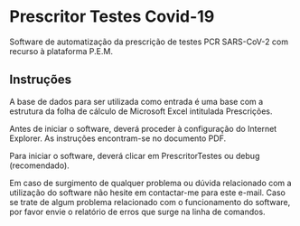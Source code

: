 # Prescritor Testes Covid-19

Software de automatização da prescrição de testes PCR SARS-CoV-2 com recurso à plataforma P.E.M.


## Instruções

A base de dados para ser utilizada como entrada é uma base com a estrutura da folha de cálculo de Microsoft Excel intitulada Prescrições.

Antes de iniciar o software, deverá proceder à configuração do Internet Explorer. As instruções encontram-se no documento PDF.

Para iniciar o software, deverá clicar em PrescritorTestes ou debug (recomendado).


Em caso de surgimento de qualquer problema ou dúvida relacionado com a utilização do software não hesite em contactar-me para este e-mail. Caso se trate de algum problema relacionado com o funcionamento do software, por favor envie o relatório de erros que surge na linha de comandos.

